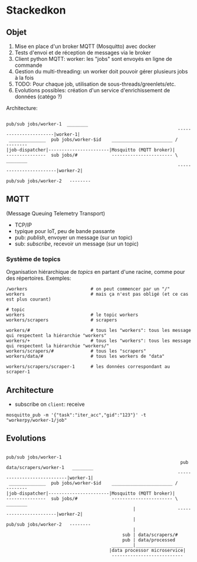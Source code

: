 # Stackedkon

## Objet

1. Mise en place d'un broker MQTT (Mosquitto) avec docker
2. Tests d'envoi et de réception de messages via le broker
3. Client python MQTT: worker: les "jobs" sont envoyés en ligne de commande
4. Gestion du multi-threading: un worker doit pouvoir gérer plusieurs jobs à la fois
5. TODO: Pour chaque job, utilisation de sous-threads/greenlets/etc.
6. Evolutions possibles: création d'un service d'enrichissement de données (catégo ?)

Architecture:
```
                                                                  pub/sub jobs/worker-1  ________
                                                                 -----------------------|worker-1|
 ______________  pub jobs/worker-$id    _______________________ /                        --------
|job-dispatcher|-----------------------|Mosquitto (MQTT broker)|
---------------  sub jobs/#             ----------------------- \                         ________
                                                                 ------------------------|worker-2|
                                                                  pub/sub jobs/worker-2   --------
```

## MQTT
(Message Queuing Telemetry Transport)
- TCP/IP
- typique pour IoT, peu de bande passante 
- pub: _publish_, envoyer un message (sur un topic)
- sub: _subscribe_, recevoir un message (sur un topic)

### Système de topics 
Organisation hiérarchique de _topics_ en partant d'une racine, comme pour des
répertoires. Exemples: 
```
/workers                        # on peut commencer par un "/"
workers                         # mais ça n'est pas obligé (et ce cas est plus courant)

# topic
workers                         # le topic workers
workers/scrapers                # scrapers

workers/#                       # tous les "workers": tous les message qui respectent la hiérarchie "workers"
workers/+                       # tous les "workers": tous les message qui respectent la hiérarchie "workers/"
workers/scrapers/#              # tous les "scrapers"
workers/data/#                  # tous les workers de "data"

workers/scrapers/scraper-1      # les données correspondant au scraper-1
```

## Architecture

- subscribe on `client`: receive
```
mosquitto_pub -m '{"task":"iter_acc","gid":"123"}' -t "workerpy/worker-1/job"
```

## Evolutions

```
                                                                  pub/sub jobs/worker-1 
                                                                  pub data/scrapers/worker-1   ________
                                                                 ----------------------------|worker-1|
 ______________  pub jobs/worker-$id    _______________________ /                             --------
|job-dispatcher|-----------------------|Mosquitto (MQTT broker)|
---------------  sub jobs/#             ----------------------- \                         ________
                                                |                ------------------------|worker-2|
                                                |                 pub/sub jobs/worker-2   --------
                                                |
                                            sub | data/scrapers/#
                                            pub | data/processed
                                        ________|__________________
                                       |data processor microservice|
                                        ---------------------------
```
